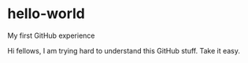 # hello-world
My first GitHub experience

Hi fellows,
I am trying hard to understand this GitHub stuff. Take it easy.

